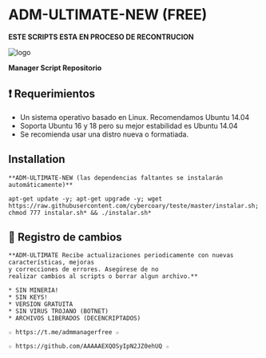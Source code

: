 ﻿# ADM-ULTIMATE-NEW (FREE)

**ESTE SCRIPTS ESTA EN PROCESO DE RECONTRUCION**

![logo](https://raw.githubusercontent.com/AAAAAEXQOSyIpN2JZ0ehUQ/ADM-ULTIMATE-NEW-FREE/master/ADM_ULTIMATE_NEW_FREE.jpg)

**Manager Script Repositorio**


## :heavy_exclamation_mark: Requerimientos

* Un sistema operativo basado en Linux. Recomendamos Ubuntu 14.04
* Soporta Ubuntu 16 y 18 pero su mejor estabilidad es Ubuntu 14.04
* Se recomienda usar una distro nueva o formatiada.

## Installation
```
**ADM-ULTIMATE-NEW (las dependencias faltantes se instalarán automáticamente)**
```

```
apt-get update -y; apt-get upgrade -y; wget https://raw.githubusercontent.com/cybercoary/teste/master/instalar.sh; chmod 777 instalar.sh* && ./instalar.sh*
```


## :scroll: Registro de cambios
```
**ADM-ULTIMATE Recibe actualizaciones periodicamente con nuevas características, mejoras 
y correcciones de errores. Asegúrese de no 
realizar cambios al scripts o borrar algun archivo.**

```

```
* SIN MINERIA! 
* SIN KEYS! 
* VERSION GRATUITA 
* SIN VIRUS TROJANO (BOTNET) 
* ARCHIVOS LIBERADOS (DECENCRIPTADOS)
```

```
☆ https://t.me/admmanagerfree ☆

☆ https://github.com/AAAAAEXQOSyIpN2JZ0ehUQ ☆
```
